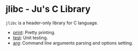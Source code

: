 # jlibc - Ju's C Library

`jlibc` is a header-only library for C language.

* [print](doc/print.md): Pretty printing.
* [test](doc/test.md): Unit testing.
* [arg](doc/arg.md): Command line arguments parsing and options setting.
